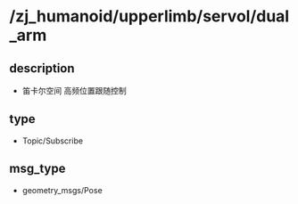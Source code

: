 # /zj_humanoid/upperlimb/servol/dual_arm

## description
- 笛卡尔空间 高频位置跟随控制

## type
- Topic/Subscribe

## msg_type
- geometry_msgs/Pose

